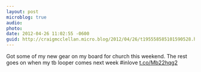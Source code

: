```yaml
---
layout: post
microblog: true
audio: 
photo: 
date: 2012-04-26 11:02:55 -0600
guid: http://craigmcclellan.micro.blog/2012/04/26/t195558585101590528.html
---
```

Got some of my new gear on my board for church this weekend. The rest goes on when my tb looper comes next week #inlove [t.co/Mb22hqg2](http://t.co/Mb22hqg2)
